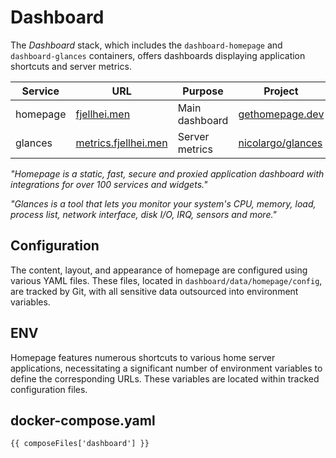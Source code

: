 <script setup>
import { data as composeFiles } from '../docker.data.js'
</script>

# Dashboard
The *Dashboard* stack, which includes the `dashboard-homepage` and `dashboard-glances` containers, offers dashboards displaying application shortcuts and server metrics.

| Service | URL | Purpose | Project |
|---------|-----|-------- |---------|
| homepage | [fjellhei.men](https://fjellhei.men/) | Main dashboard | [gethomepage.dev](https://gethomepage.dev/latest/) |
| glances | [metrics.fjellhei.men](https://metrics.fjellhei.men/) | Server metrics | [nicolargo/glances](https://nicolargo.github.io/glances/) |

*"Homepage is a static, fast, secure and proxied application dashboard with integrations for over 100 services and widgets."*

*"Glances is a tool that lets you monitor your system's CPU, memory, load, process list, network interface, disk I/O, IRQ, sensors and more."*

## Configuration
The content, layout, and appearance of homepage are configured using various YAML files. These files, located in `dashboard/data/homepage/config`, are tracked by Git, with all sensitive data outsourced into environment variables.

## ENV
Homepage features numerous shortcuts to various home server applications, necessitating a significant number of environment variables to define the corresponding URLs. These variables are located within tracked configuration files.

## docker-compose.yaml
```yaml-vue
{{ composeFiles['dashboard'] }}
```
